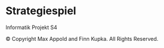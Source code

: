 # Strategiespiel
Informatik Projekt S4

© Copyright Max Appold and Finn Kupka. All Rights Reserved.
